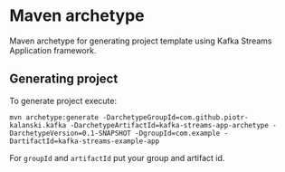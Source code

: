 # Maven archetype

Maven archetype for generating project template using Kafka Streams Application framework.

## Generating project

To generate project execute:

    mvn archetype:generate -DarchetypeGroupId=com.github.piotr-kalanski.kafka -DarchetypeArtifactId=kafka-streams-app-archetype -DarchetypeVersion=0.1-SNAPSHOT -DgroupId=com.example -DartifactId=kafka-streams-example-app
    
For ```groupId``` and ```artifactId``` put your group and artifact id.
